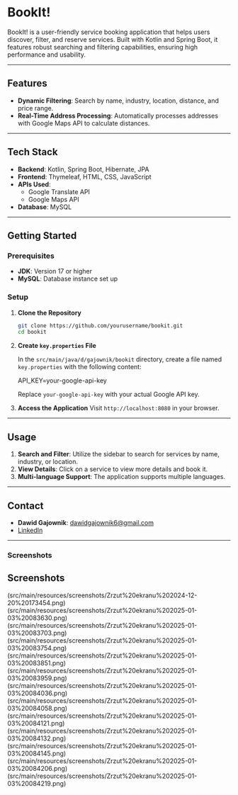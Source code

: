 # BookIt!

BookIt! is a user-friendly service booking application that helps users discover, filter, and reserve services. Built with Kotlin and Spring Boot, it features robust searching and filtering capabilities, ensuring high performance and usability.

---

## Features

- **Dynamic Filtering**: Search by name, industry, location, distance, and price range.
- **Real-Time Address Processing**: Automatically processes addresses with Google Maps API to calculate distances.

---

## Tech Stack

- **Backend**: Kotlin, Spring Boot, Hibernate, JPA
- **Frontend**: Thymeleaf, HTML, CSS, JavaScript
- **APIs Used**:
  - Google Translate API
  - Google Maps API
- **Database**: MySQL

---

## Getting Started

### Prerequisites

- **JDK**: Version 17 or higher
- **MySQL**: Database instance set up

### Setup

1. **Clone the Repository**
   ```bash
   git clone https://github.com/yourusername/bookit.git
   cd bookit
   ```

2. **Create `key.properties` File**

   In the `src/main/java/d/gajownik/bookit` directory, create a file named `key.properties` with the following content:
   
   API_KEY=your-google-api-key
   
   Replace `your-google-api-key` with your actual Google API key.


3. **Access the Application**
   Visit `http://localhost:8080` in your browser.

---

## Usage

1. **Search and Filter**: Utilize the sidebar to search for services by name, industry, or location.
2. **View Details**: Click on a service to view more details and book it.
3. **Multi-language Support**: The application supports multiple languages.

---


## Contact

- **Dawid Gajownik**: dawidgajownik6@gmail.com
- [LinkedIn](https://www.linkedin.com/in/dawid-gajownik)

---

### Screenshots

## Screenshots

(src/main/resources/screenshots/Zrzut%20ekranu%202024-12-20%20173454.png)
(src/main/resources/screenshots/Zrzut%20ekranu%202025-01-03%20083630.png)
(src/main/resources/screenshots/Zrzut%20ekranu%202025-01-03%20083703.png)
(src/main/resources/screenshots/Zrzut%20ekranu%202025-01-03%20083754.png)
(src/main/resources/screenshots/Zrzut%20ekranu%202025-01-03%20083851.png)
(src/main/resources/screenshots/Zrzut%20ekranu%202025-01-03%20083959.png)
(src/main/resources/screenshots/Zrzut%20ekranu%202025-01-03%20084036.png)
(src/main/resources/screenshots/Zrzut%20ekranu%202025-01-03%20084058.png)
(src/main/resources/screenshots/Zrzut%20ekranu%202025-01-03%20084121.png)
(src/main/resources/screenshots/Zrzut%20ekranu%202025-01-03%20084132.png)
(src/main/resources/screenshots/Zrzut%20ekranu%202025-01-03%20084145.png)
(src/main/resources/screenshots/Zrzut%20ekranu%202025-01-03%20084206.png)
(src/main/resources/screenshots/Zrzut%20ekranu%202025-01-03%20084219.png)
